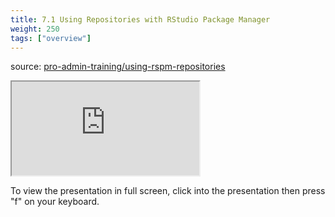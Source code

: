 ```yaml
---
title: 7.1 Using Repositories with RStudio Package Manager
weight: 250
tags: ["overview"]
---
```


source: <a href="https://colorado.rstudio.com/rsc/pro-admin-training/using-rspm-repositories" target="_blank">pro-admin-training/using-rspm-repositories</a>
<div class="xaringan-column">
  <div class="responsive-container-xaringan">
    <div class="animated-r-wrapper">
      <div class="animated-r-vertical">
        <div class="animated-r-circle"></div>
      </div>
      <div class="animated-r-diagonal"></div>
    </div>
    <iframe 
      src="https://colorado.rstudio.com/rsc/pro-admin-training/using-rspm-repositories/07_a_using_rspm_repositories.html" 
          gesture="media"  allow="encrypted-media" allowfullscreen
          scrolling="no">
    </iframe>
  </div>
</div>


To view the presentation in full screen, click into the presentation then press "f" on your keyboard.

